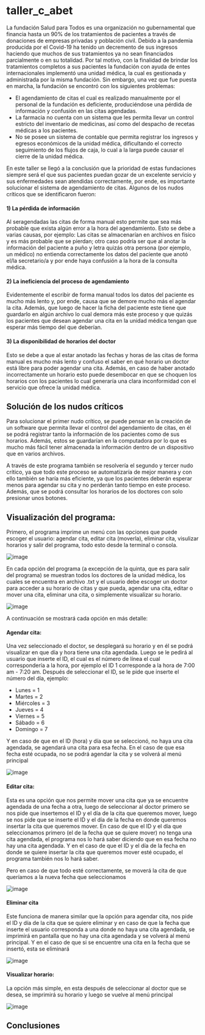 # taller_c_abet

La fundación Salud para Todos es una organización no gubernamental que financia hasta un 90% de los tratamientos de pacientes a través de donaciones de empresas privadas y población civil. Debido a la pandemia producida por el Covid-19 ha tenido un decremento de sus ingresos haciendo que muchos de sus tratamientos ya no sean financiados parcialmente o en su totalidad. Por tal motivo, con la finalidad de brindar los tratamientos completos a sus pacientes la fundación con ayuda de entes internacionales implementó una unidad médica, la cual es gestionada y administrada por la misma fundación. Sin embargo, una vez que fue puesta en marcha, la fundación se encontró con los siguientes problemas:

  - El agendamiento de citas el cual es realizado manualmente por el personal de la fundación es deficiente, produciéndose una pérdida de información y confusión en las citas       agendadas.
  - La farmacia no cuenta con un sistema que les permita llevar un control estricto del inventario de medicinas, así como del despacho de recetas médicas a los pacientes.
  - No se posee un sistema de contable que permita registrar los ingresos y egresos económicos de la unidad médica, dificultando el correcto seguimiento de los flujos de caja, lo cual a la larga puede causar el cierre de la unidad médica.

En este taller se llegó a la conclusión que la prioridad de estas fundaciones siempre será el que sus pacientes puedan gozar de un excelente servicio y sus enfermedades sean atendidas correctamente, por ende, es importante solucionar el sistema de agendamiento de citas. Algunos de los nudos críticos que se identificaron fueron:

#### 1) La pérdida de información

Al seragendadas las citas de forma manual esto permite que sea más probable que exista algún error a la hora del agendamiento. Esto se debe a varias causas, por ejemplo: Las citas se almacenarían en archivos en físico y es más probable que se pierdan; otro caso podría ser que al anotar la información del paciente a puño y letra quizás otra persona (por ejemplo, un médico) no entienda correctamente los datos del paciente que anotó el/la secretario/a y por ende haya confusión a la hora de la consulta médica.

#### 2) La ineficiencia del proceso de agendamiento

Evidentemente el escribir de forma manual todos los datos del paciente es mucho más lento y, por ende, causa que se demore mucho más el agendar la cita. Además, que luego de hacer la ficha del paciente este tiene que guardarlo en algún archivo lo cual demora más este proceso y que quizás los pacientes que desean agendar una cita en la unidad médica tengan que esperar más tiempo del que deberían.

#### 3) La disponibilidad de horarios del doctor

Esto se debe a que al estar anotado las fechas y horas de las citas de forma manual es mucho más lento y confuso el saber en qué horario un doctor está libre para poder agendar una cita. Además, en caso de haber anotado incorrectamente un horario esto puede desembocar en que se choquen los horarios con los pacientes lo cual generaría una clara inconformidad con el servicio que ofrece la unidad médica.

## Solución de los nudos críticos

Para solucionar el primer nudo crítico, se puede pensar en la creación de un software que permita llevar el control del agendamiento de citas, en él se podrá registrar tanto la información de los pacientes como de sus horarios. Además, estos se guardarían en la computadora por lo que es mucho más fácil tener almacenada la información dentro de un dispositivo que en varios archivos.

A través de este programa también se resolvería el segundo y tercer nudo crítico, ya que todo este proceso se automatizaría de mejor manera y con ello también se haría más eficiente, ya que los pacientes deberán esperar menos para agendar su cita y no perderán tanto tiempo en este proceso. Además, que se podrá consultar los horarios de los doctores con solo presionar unos botones.

## Visualización del programa:

Primero, el programa imprime un menú con las opciones que puede escoger el usuario: agendar cita, editar cita (moverla), eliminar cita, visulizar horarios y salir del programa, todo esto desde la terminal o consola.

![image](https://github.com/JoaoConde12/taller_c_abet/assets/132232545/85b064dc-59bc-4b5f-a80e-8d336f3093b6)

En cada opción del programa (a excepción de la quinta, que es para salir del programa) se muestran todos los doctores de la unidad médica, los cuales se encuentra en archivo .txt y el usuario debe escoger un doctor para acceder a su horario de citas y que pueda, agendar una cita, editar o mover una cita, eliminar una cita, o simplemente visualizar su horario.

![image](https://github.com/JoaoConde12/taller_c_abet/assets/132232545/d1a99b6c-844a-4aa2-b854-e2b60022cfe2)

A continuación se mostrará cada opción en más detalle:

#### Agendar cita:

Una vez seleccionado el doctor, se desplegará su horario y en él se podrá visualizar en que día y hora tiene una cita agendada. Luego se le pedirá al usuario que inserte el ID, el cual es el número de línea el cual correspondería a la hora, por ejemplo el ID 1 corresponde a la hora de 7:00 am - 7:20 am. Después de seleccionar el ID, se le pide que inserte el número del día, ejemplo:

  - Lunes = 1
  - Martes = 2
  - Miércoles = 3
  - Jueves = 4
  - Viernes = 5
  - Sábado = 6
  - Domingo = 7

Y en caso de que en el ID (hora) y día que se seleccionó, no haya una cita agendada, se agendará una cita para esa fecha. En el caso de que esa fecha esté ocupada, no se podrá agendar la cita y se volverá al menú principal

![image](https://github.com/JoaoConde12/taller_c_abet/assets/132232545/294d797f-98ed-4a81-8a37-d47b06e5cb2f)

#### Editar cita:

Esta es una opción que nos permite mover una cita que ya se encuentre agendada de una fecha a otra, luego de seleccionar al doctor primero se nos pide que insertemos el ID y el día de la cita que queremos mover, luego se nos pide que se inserte el ID y el día de la fecha en donde queremos insertar la cita que queremos mover. En caso de que el ID y el día que seleccionamos primero (el de la fecha que se quiere mover) no tenga una cita agendada, el programa nos lo hará saber diciendo que en esa fecha no hay una cita agendada. Y en el caso de que el ID y el día de la fecha en donde se quiere insertar la cita que queremos mover esté ocupado, el programa también nos lo hará saber.

Pero en caso de que todo esté correctamente, se moverá la cita de que queríamos a la nueva fecha que seleccionamos

![image](https://github.com/JoaoConde12/taller_c_abet/assets/132232545/991bce07-012d-4f93-9df8-6376ec87ffa0)

#### Eliminar cita

Este funciona de manera similar que la opción para agendar cita, nos pide el ID y día de la cita que se quiere eliminar y en caso de que la fecha que inserte el usuario corresponda a una donde no haya una cita agendada, se imprimirá en pantalla que no hay una cita agendada y se volverá al menú principal. Y en el caso de que si se encuentre una cita en la fecha que se insertó, esta se eliminará

![image](https://github.com/JoaoConde12/taller_c_abet/assets/132232545/f5d9264e-a51a-4c56-8fb8-65c9413548b7)

#### Visualizar horario:

La opción más simple, en esta después de seleccionar al doctor que se desea, se imprimirá su horario y luego se vuelve al menú principal

![image](https://github.com/JoaoConde12/taller_c_abet/assets/132232545/d97ced17-6b73-45f9-8c54-fa778ac58ec7)

## Conclusiones






